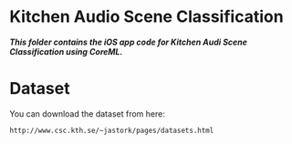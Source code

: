# Kitchen Audio Scene Classification

***This folder contains the iOS app code for Kitchen Audi Scene Classification using CoreML.***

# Dataset

You can download the dataset from here:

```
http://www.csc.kth.se/~jastork/pages/datasets.html
```
